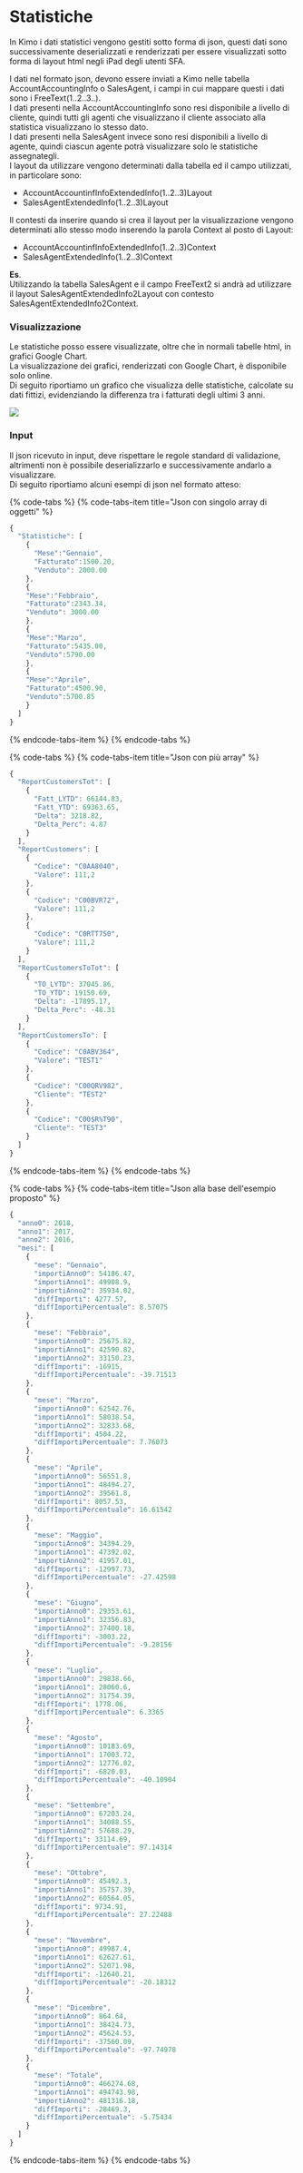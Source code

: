 # Statistiche

In Kimo i dati statistici vengono gestiti sotto forma di json, questi dati sono successivamente deserializzati e renderizzati per essere visualizzati sotto forma di layout html negli iPad degli utenti SFA.

I dati nel formato json, devono essere inviati a Kimo nelle tabella AccountAccountingInfo o SalesAgent, i campi in cui mappare questi i dati sono i FreeText\(1..2..3..\).   
I dati presenti nella AccountAccountingInfo sono resi disponibile a livello di cliente, quindi tutti gli agenti che visualizzano il cliente associato alla statistica visualizzano lo stesso dato.  
I dati presenti nella SalesAgent invece sono resi disponibili a livello di agente, quindi ciascun agente potrà visualizzare solo le statistiche assegnategli.  
I layout da utilizzare vengono determinati dalla tabella ed il campo utilizzati, in particolare sono:  

*  AccountAccountinfInfoExtendedInfo\(1..2..3\)Layout 
* SalesAgentExtendedInfo\(1..2..3\)Layout

  
Il contesti da inserire quando si crea il layout per la visualizzazione vengono determinati allo stesso modo inserendo la parola Context al posto di Layout:  

* AccountAccountinfInfoExtendedInfo\(1..2..3\)Context
* SalesAgentExtendedInfo\(1..2..3\)Context

**Es**.  
Utilizzando la tabella SalesAgent e il campo FreeText2 si andrà ad utilizzare il layout SalesAgentExtendedInfo2Layout con contesto SalesAgentExtendedInfo2Context.

### Visualizzazione

Le statistiche posso essere visualizzate, oltre che in normali tabelle html, in grafici Google Chart.  
La visualizzazione dei grafici, renderizzati con Google Chart, è disponibile solo online.   
Di seguito riportiamo un grafico che  visualizza delle statistiche, calcolate su dati fittizi, evidenziando la differenza tra i fatturati degli ultimi 3 anni.

![](../.gitbook/assets/img_30531da9b9e8-1.jpeg)

### Input

Il json ricevuto in input, deve rispettare le regole standard di validazione, altrimenti non è possibile deserializzarlo e successivamente andarlo a visualizzare.  
Di seguito riportiamo alcuni esempi di json  nel formato atteso:

{% code-tabs %}
{% code-tabs-item title="Json con singolo array di oggetti" %}
```javascript
{
  "Statistiche": [
    {
      "Mese":"Gennaio",
      "Fatturato":1500.20,
      "Venduto": 2000.00
    },
    {
    "Mese":"Febbraio",
    "Fatturato":2343.34,
    "Venduto": 3000.00
    },
    {
    "Mese":"Marzo",
    "Fatturato":5435.00,
    "Venduto":5790.00
    },
    {
    "Mese":"Aprile",
    "Fatturato":4500.90,
    "Venduto":5700.85
    }
  ]
}
```
{% endcode-tabs-item %}
{% endcode-tabs %}

{% code-tabs %}
{% code-tabs-item title="Json con più array" %}
```javascript
{
  "ReportCustomersTot": [
    {
      "Fatt_LYTD": 66144.83,
      "Fatt_YTD": 69363.65,
      "Delta": 3218.82,
      "Delta_Perc": 4.87
    }
  ],
  "ReportCustomers": [
    {
      "Codice": "C0AA8040",
      "Valore": 111,2
    },
    {
      "Codice": "C00BVR72",
      "Valore": 111,2
    },
    {
      "Codice": "C0RTT750",
      "Valore": 111,2
    }
  ],
  "ReportCustomersToTot": [
    {
      "TO_LYTD": 37045.86,
      "TO_YTD": 19150.69,
      "Delta": -17895.17,
      "Delta_Perc": -48.31
    }
  ],
  "ReportCustomersTo": [
    {
      "Codice": "C0ABV364",
      "Valore": "TEST1"
    },
    {
      "Codice": "C00QRV982",
      "Cliente": "TEST2"
    },
    {
      "Codice": "C00$R%T90",
      "Cliente": "TEST3"
    }
  ]
}
```
{% endcode-tabs-item %}
{% endcode-tabs %}

{% code-tabs %}
{% code-tabs-item title="Json alla base dell\'esempio proposto" %}
```javascript
{
  "anno0": 2018,
  "anno1": 2017,
  "anno2": 2016,
  "mesi": [
    {
      "mese": "Gennaio",
      "importiAnno0": 54186.47,
      "importiAnno1": 49908.9,
      "importiAnno2": 35934.02,
      "diffImporti": 4277.57,
      "diffImportiPercentuale": 8.57075
    },
    {
      "mese": "Febbraio",
      "importiAnno0": 25675.82,
      "importiAnno1": 42590.82,
      "importiAnno2": 33150.23,
      "diffImporti": -16915,
      "diffImportiPercentuale": -39.71513
    },
    {
      "mese": "Marzo",
      "importiAnno0": 62542.76,
      "importiAnno1": 58038.54,
      "importiAnno2": 32833.68,
      "diffImporti": 4504.22,
      "diffImportiPercentuale": 7.76073
    },
    {
      "mese": "Aprile",
      "importiAnno0": 56551.8,
      "importiAnno1": 48494.27,
      "importiAnno2": 39561.8,
      "diffImporti": 8057.53,
      "diffImportiPercentuale": 16.61542
    },
    {
      "mese": "Maggio",
      "importiAnno0": 34394.29,
      "importiAnno1": 47392.02,
      "importiAnno2": 41957.01,
      "diffImporti": -12997.73,
      "diffImportiPercentuale": -27.42598
    },
    {
      "mese": "Giugno",
      "importiAnno0": 29353.61,
      "importiAnno1": 32356.83,
      "importiAnno2": 37400.18,
      "diffImporti": -3003.22,
      "diffImportiPercentuale": -9.28156
    },
    {
      "mese": "Luglio",
      "importiAnno0": 29838.66,
      "importiAnno1": 28060.6,
      "importiAnno2": 31754.39,
      "diffImporti": 1778.06,
      "diffImportiPercentuale": 6.3365
    },
    {
      "mese": "Agosto",
      "importiAnno0": 10183.69,
      "importiAnno1": 17003.72,
      "importiAnno2": 12776.02,
      "diffImporti": -6820.03,
      "diffImportiPercentuale": -40.10904
    },
    {
      "mese": "Settembre",
      "importiAnno0": 67203.24,
      "importiAnno1": 34088.55,
      "importiAnno2": 57688.29,
      "diffImporti": 33114.69,
      "diffImportiPercentuale": 97.14314
    },
    {
      "mese": "Ottobre",
      "importiAnno0": 45492.3,
      "importiAnno1": 35757.39,
      "importiAnno2": 60564.05,
      "diffImporti": 9734.91,
      "diffImportiPercentuale": 27.22488
    },
    {
      "mese": "Novembre",
      "importiAnno0": 49987.4,
      "importiAnno1": 62627.61,
      "importiAnno2": 52071.98,
      "diffImporti": -12640.21,
      "diffImportiPercentuale": -20.18312
    },
    {
      "mese": "Dicembre",
      "importiAnno0": 864.64,
      "importiAnno1": 38424.73,
      "importiAnno2": 45624.53,
      "diffImporti": -37560.09,
      "diffImportiPercentuale": -97.74978
    },
    {
      "mese": "Totale",
      "importiAnno0": 466274.68,
      "importiAnno1": 494743.98,
      "importiAnno2": 481316.18,
      "diffImporti": -28469.3,
      "diffImportiPercentuale": -5.75434
    }
  ]
}
```
{% endcode-tabs-item %}
{% endcode-tabs %}

